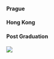 #### Prague

#### Hong Kong

#### Post Graduation 


<img src="https://github.com/tdong185/home/tree/master/travel/IMG_9728.PNG">
